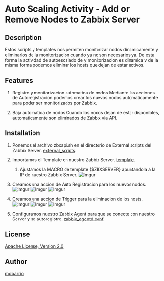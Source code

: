 Auto Scaling Activity - Add or Remove Nodes to Zabbix Server
=============

## Description
Estos scripts y templates nos permiten monitorizar nodos dinamicamente y eliminarlos de la monitorizacion cuando ya no son necesarios ya. De esta forma la actividad de autoescalado de y monitorizacion es dinamica y de la misma forma podemos eliminar los hosts que dejan de estar activos.

## Features
1. Registro y monitorizacion automatica de nodos 
Mediante las acciones de Autoregistracion podemos crear los nuevos nodos automaticamente para poder ser monitorizados por Zabbix.

2. Baja automatica de nodos
Cuando los nodos dejan de estar disponibles, automaticamente son eliminados de Zabbix via API.

## Installation
1. Ponemos el archivo zbxapi.sh en el directorio de External scripts del Zabbix Server. [external_scripts](https://github.com/mobarrio/zabbix_autoscaling_monitoring/blob/master/zbxapi.sh).

2. Importamos el Template en nuestro Zabbix Server. [template](https://github.com/mobarrio/zabbix_autoscaling_monitoring/blob/master/Template%20Remove%20inactive%20host.xml).
   1. Ajustamos la MACRO de template {$ZBXSERVER} apuntandola a la IP de nuestro Zabbix Server.
![Imgur](https://i.imgur.com/rQrtB1G.png)

3. Creamos una accion de Auto Registracion para los nuevos nodos.
![Imgur](https://i.imgur.com/xxKGmL6.png)
![Imgur](https://i.imgur.com/ax6VA3G.png)
![Imgur](https://i.imgur.com/dy07x38.png)

4. Creamos una accion de Trigger para la eliminacion de los hosts.
![Imgur](https://i.imgur.com/u7AOQJZ.png)
![Imgur](https://i.imgur.com/lXFePHt.png)
![Imgur](https://i.imgur.com/fQNjf94.png)

5. Configuramos nuestro Zabbix Agent para que se conecte con nuestro Server y se autoregistre.
[zabbix_agentd.conf](https://github.com/mobarrio/zabbix_autoscaling_monitoring/blob/master/zabbix_agentd.conf)


## License
[Apache License, Version 2.0](http://www.apache.org/licenses/LICENSE-2.0)

## Author
[mobarrio](https://github.com/mobarrio)

